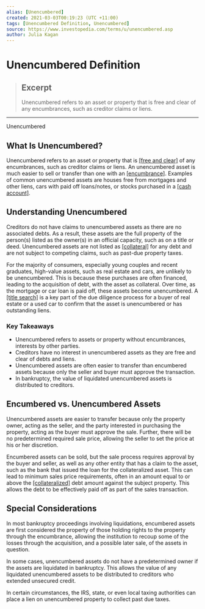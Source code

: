 ```yaml
---
alias: [Unencumbered]
created: 2021-03-03T00:19:23 (UTC +11:00)
tags: [Unencumbered Definition, Unencumbered]
source: https://www.investopedia.com/terms/u/unencumbered.asp
author: Julia Kagan
---
```


# Unencumbered Definition

> ## Excerpt
> Unencumbered refers to an asset or property that is free and clear of any encumbrances, such as creditor claims or liens.

---

Unencumbered
## What Is Unencumbered?

Unencumbered refers to an asset or property that is [[free and clear]](https://www.investopedia.com/terms/f/freeandclear.asp) of any encumbrances, such as creditor claims or liens. An unencumbered asset is much easier to sell or transfer than one with an [[encumbrance]](https://www.investopedia.com/terms/e/encumbrance.asp). Examples of common unencumbered assets are houses free from mortgages and other liens, cars with paid off loans/notes, or stocks purchased in a [[cash account]](https://www.investopedia.com/terms/c/cashaccount.asp).

## Understanding Unencumbered

Creditors do not have claims to unencumbered assets as there are no associated debts. As a result, these assets are the full property of the person(s) listed as the owner(s) in an official capacity, such as on a title or deed. Unencumbered assets are not listed as [[collateral]](https://www.investopedia.com/terms/c/collateral.asp) for any debt and are not subject to competing claims, such as past-due property taxes.

For the majority of consumers, especially young couples and recent graduates, high-value assets, such as real estate and cars, are unlikely to be unencumbered. This is because these purchases are often financed, leading to the acquisition of debt, with the asset as collateral. Over time, as the mortgage or car loan is paid off, these assets become unencumbered. A [[title search]](https://www.investopedia.com/terms/t/titlesearch.asp) is a key part of the due diligence process for a buyer of real estate or a used car to confirm that the asset is unencumbered or has outstanding liens.

### Key Takeaways

-   Unencumbered refers to assets or property without encumbrances, interests by other parties.
-   Creditors have no interest in unencumbered assets as they are free and clear of debts and liens.
-   Unencumbered assets are often easier to transfer than encumbered assets because only the seller and buyer must approve the transaction.
-   In bankruptcy, the value of liquidated unencumbered assets is distributed to creditors.

## Encumbered vs. Unencumbered Assets

Unencumbered assets are easier to transfer because only the property owner, acting as the seller, and the party interested in purchasing the property, acting as the buyer must approve the sale. Further, there will be no predetermined required sale price, allowing the seller to set the price at his or her discretion.

Encumbered assets can be sold, but the sale process requires approval by the buyer and seller, as well as any other entity that has a claim to the asset, such as the bank that issued the loan for the collateralized asset. This can lead to minimum sales price requirements, often in an amount equal to or above the [[collateralized]](https://www.investopedia.com/terms/c/collateralization.asp) debt amount against the subject property. This allows the debt to be effectively paid off as part of the sales transaction.

## Special Considerations

In most bankruptcy proceedings involving liquidations, encumbered assets are first considered the property of those holding rights to the property through the encumbrance, allowing the institution to recoup some of the losses through the acquisition, and a possible later sale, of the assets in question.

In some cases, unencumbered assets do not have a predetermined owner if the assets are liquidated in bankruptcy. This allows the value of any liquidated unencumbered assets to be distributed to creditors who extended unsecured credit.

In certain circumstances, the IRS, state, or even local taxing authorities can place a lien on unencumbered property to collect past due taxes.
